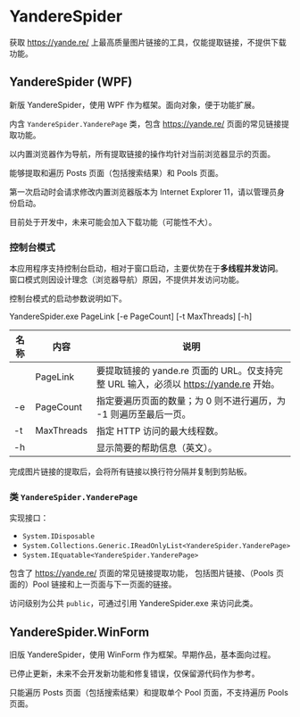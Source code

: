﻿# YandereSpider

获取 <https://yande.re/> 上最高质量图片链接的工具，仅能提取链接，不提供下载功能。

## YandereSpider (WPF)

新版 YandereSpider，使用 WPF 作为框架。面向对象，便于功能扩展。

内含 `YandereSpider.YanderePage` 类，包含 <https://yande.re/> 页面的常见链接提取功能。

以内置浏览器作为导航，所有提取链接的操作均针对当前浏览器显示的页面。

能够提取和遍历 Posts 页面（包括搜索结果）和 Pools 页面。

第一次启动时会请求修改内置浏览器版本为 Internet Explorer 11，请以管理员身份启动。

目前处于开发中，未来可能会加入下载功能（可能性不大）。

### 控制台模式

本应用程序支持控制台启动，相对于窗口启动，主要优势在于**多线程并发访问**。
窗口模式则因设计理念（浏览器导航）原因，不提供并发访问功能。

控制台模式的启动参数说明如下。

YandereSpider.exe PageLink [-e PageCount] [-t MaxThreads] [-h]

| 名称 | 内容       | 说明                                                                                    |
| ---- | ---------- | --------------------------------------------------------------------------------------- |
|      | PageLink   | 要提取链接的 yande.re 页面的 URL。仅支持完整 URL 输入，必须以 <https://yande.re> 开始。 |
| -e   | PageCount  | 指定要遍历页面的数量；为 0 则不进行遍历，为 -1 则遍历至最后一页。                       |
| -t   | MaxThreads | 指定 HTTP 访问的最大线程数。                                                            |
| -h   |            | 显示简要的帮助信息（英文）。                                                            |

完成图片链接的提取后，会将所有链接以换行符分隔并复制到剪贴板。

### 类 `YandereSpider.YanderePage`

实现接口：

* `System.IDisposable`
* `System.Collections.Generic.IReadOnlyList<YandereSpider.YanderePage>`
* `System.IEquatable<YandereSpider.YanderePage>`

包含了 <https://yande.re/> 页面的常见链接提取功能，
包括图片链接、（Pools 页面的）Pool 链接和上一页面与下一页面的链接。

访问级别为公共 `public`，可通过引用 YandereSpider.exe 来访问此类。

## YandereSpider.WinForm

旧版 YandereSpider，使用 WinForm 作为框架。早期作品，基本面向过程。

已停止更新，未来不会开发新功能和修复错误，仅保留源代码作为参考。

只能遍历 Posts 页面（包括搜索结果）和提取单个 Pool 页面，不支持遍历 Pools 页面。
